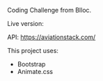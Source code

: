 Coding Challenge from Blloc.

Live version:

API: https://aviationstack.com/

This project uses:

-   Bootstrap
-   Animate.css
